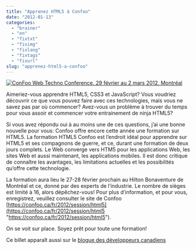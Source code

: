 ```yaml
---
title: "Apprenez HTML5 à Confoo"
date: "2012-01-13"
categories: 
  - "brainer"
  - "en"
  - "fixtxt"
  - "fiximg"
  - "fixlang"
  - "fixtags"
  - "fixurl"
slug: "apprenez-html5-a-confoo"
---
```


[![ConFoo Web Techno Conference. 29 février au 2 mars 2012. Montréal](images/250_html5.jpg)](https://www.confoo.ca/fr/)

Aimeriez-vous apprendre HTML5, CSS3 et JavaScript? Vous voudriez découvrir ce que vous pouvez faire avec ces technologies, mais vous ne savez pas par où commencer? Avez-vous un problème à trouver du temps pour vous assoir et commencer votre entrainement de ninja HTML5?

Si vous avez répondu oui à au moins une de ces questions, j’ai une bonne nouvelle pour vous: Confoo offre encore cette année une formation sur HTML5. La formation HTML5 Confoo est l’endroit idéal pour apprendre sur HTML5 et ses compagnons de guerre, et ce, durant une formation de deux jours complets. Le Web converge vers HTM5 pour les applications Web, les sites Web et aussi maintenant, les applications mobiles. Il est donc critique de connaître les avantages, les limitations actuelles et les possibilités qu’offre cette technologie.

La formation aura lieu le 27-28 février prochain au Hilton Bonaventure de Montréal et ce, donné par des experts de l’industrie. Le nombre de sièges est limité à 16, alors dépêchez-vous! Pour plus d’information, et pour vous, enregistrez, veuillez consulter le site de Confoo [https://confoo.ca/fr/2012/session/html5](https://confoo.ca/fr/2012/session/html5 "https://confoo.ca/fr/2012/session/html5").

On se voit sur place. Soyez prêt pour toute une formation!

Ce billet apparaît aussi sur le [blogue des développeurs canadiens](https://blogs.msdn.com/b/cdndevsfr/)
